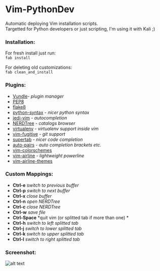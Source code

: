 # Vim-PythonDev

Automatic deploying Vim installation scripts.  
Targetted for Python developers or just scripting, I'm using it with Kali ;)

### Installation:
For fresh install just run:  
```fab install```

For deleting old customizations:  
``` fab clean_and_install ```

### Plugins: 
* [Vundle](https://github.com/VundleVim/Vundle.vim)- *plugin manager*
* [PEP8](https://github.com/hynek/vim-python-pep8-indent)
* [flake8](https://github.com/nvie/vim-flake8)
* [python-syntax](https://github.com/hdima/python-syntax) - *nicer python syntax*
* [jedi-vim](https://github.com/davidhalter/jedi-vim) - *autocompletion*
* [NERDTree](https://github.com/scrooloose/nerdtree) - *catalogs browser*
* [virtualenv](https://github.com/jmcantrell/vim-virtualenv) - *virtualenv support inside vim*
* [vim-fugitive](https://github.com/tpope/vim-fugitive) - *git support*
* [supertab](https://github.com/ervandew/supertab) - *nicer code completion*
* [auto-pairs](https://github.com/jiangmiao/auto-pairs) - *auto completion brackets etc.*
* [vim-colorschemes](https://github.com/flazz/vim-colorschemes)
* [vim-airline](https://github.com/vim-airline/vim-airline) - *lightweight powerline*
* [vim-airline-themes](https://github.com/vim-airline/vim-airline-themes)

### Custom Mappings:
* **Ctrl-e** *switch to previous buffer*
* **Ctrl-p** *switch to next buffer*
* **Ctrl-x** *close buffer*
* **Ctrl-n** *open NERDTree*
* **Ctrl-c** *close NERDTree*
* **Ctrl-w** *save file*
* **Ctrl-Space** *quit vim (or splitted tab if more than one) *
* **Ctrl-h** *switch to left splitted tab*
* **Ctrl-j** *switch to lower splitted tab*
* **Ctrl-k** *switch to upper splitted tab*
* **Ctrl-l** *switch to right splitted tab*

### Screenshot:
![alt text](https://raw.githubusercontent.com/theowni/Vim-PythonDev/master/screen.png "Screenshot")
